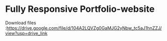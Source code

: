 # Fully Responsive Portfolio-website
Download files :https://drive.google.com/file/d/104A2LQVZg0GaMJG2yNbw_tc5aJ1hnZZJ/view?usp=drive_link
